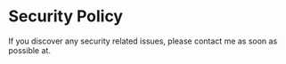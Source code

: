 # Security Policy

If you discover any security related issues, please contact me as soon as possible at.

